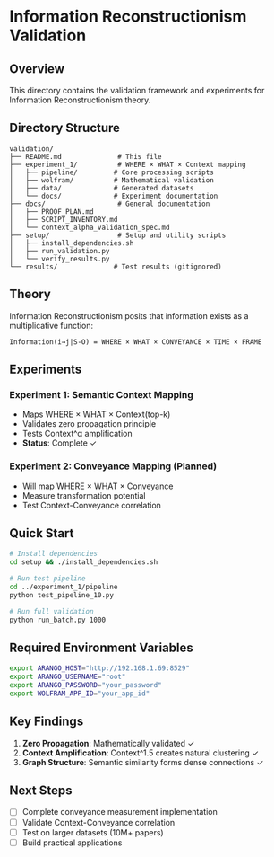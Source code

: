 # Information Reconstructionism Validation

## Overview

This directory contains the validation framework and experiments for Information Reconstructionism theory.

## Directory Structure

```
validation/
├── README.md              # This file
├── experiment_1/          # WHERE × WHAT × Context mapping
│   ├── pipeline/         # Core processing scripts
│   ├── wolfram/          # Mathematical validation
│   ├── data/             # Generated datasets
│   └── docs/             # Experiment documentation
├── docs/                  # General documentation
│   ├── PROOF_PLAN.md
│   ├── SCRIPT_INVENTORY.md
│   └── context_alpha_validation_spec.md
├── setup/                 # Setup and utility scripts
│   ├── install_dependencies.sh
│   ├── run_validation.py
│   └── verify_results.py
└── results/              # Test results (gitignored)
```

## Theory

Information Reconstructionism posits that information exists as a multiplicative function:

```
Information(i→j|S-O) = WHERE × WHAT × CONVEYANCE × TIME × FRAME
```

## Experiments

### Experiment 1: Semantic Context Mapping
- Maps WHERE × WHAT × Context(top-k)
- Validates zero propagation principle
- Tests Context^α amplification
- **Status**: Complete ✓

### Experiment 2: Conveyance Mapping (Planned)
- Will map WHERE × WHAT × Conveyance
- Measure transformation potential
- Test Context-Conveyance correlation

## Quick Start

```bash
# Install dependencies
cd setup && ./install_dependencies.sh

# Run test pipeline
cd ../experiment_1/pipeline
python test_pipeline_10.py

# Run full validation
python run_batch.py 1000
```

## Required Environment Variables

```bash
export ARANGO_HOST="http://192.168.1.69:8529"
export ARANGO_USERNAME="root"
export ARANGO_PASSWORD="your_password"
export WOLFRAM_APP_ID="your_app_id"
```

## Key Findings

1. **Zero Propagation**: Mathematically validated ✓
2. **Context Amplification**: Context^1.5 creates natural clustering ✓
3. **Graph Structure**: Semantic similarity forms dense connections ✓

## Next Steps

- [ ] Complete conveyance measurement implementation
- [ ] Validate Context-Conveyance correlation
- [ ] Test on larger datasets (10M+ papers)
- [ ] Build practical applications